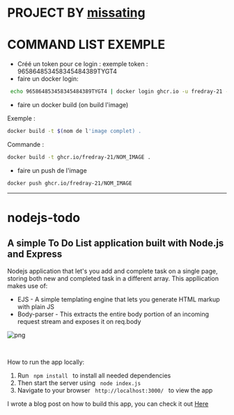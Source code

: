 # PROJECT BY [missating](https://github.com/missating)

# COMMAND LIST EXEMPLE
- Créé un token pour ce login : exemple token : 965864853458345484389TYGT4
- faire un docker login:
```bash
 echo 965864853458345484389TYGT4 | docker login ghcr.io -u fredray-21 --password-stdin
```
- faire un docker build (on build l'image)

Exemple :
```bash 
docker build -t $(nom de l'image complet) .
```

Commande :
```bash 
docker build -t ghcr.io/fredray-21/NOM_IMAGE .
```

- faire un push de l'image
```bash 
docker push ghcr.io/fredray-21/NOM_IMAGE
```

---

# nodejs-todo
<h2> A simple To Do List application built with Node.js and Express</h2>

<p> Nodejs application that let's you add and complete task on a single page, storing both new and completed task in a different array. This appllication makes use of: </p>

<ul>
<li> EJS - A simple templating engine that lets you generate HTML markup with plain JS </li>

<li> Body-parser - This extracts the entire body portion of an incoming request stream and exposes it on req.body </li>
</ul>

![png](https://github.com/missating/nodejs-todo/blob/master/todo.png?raw=true 'web todo')

<br>

<p> How to run the app locally: </p>

<ol>
<li> Run <code> npm install </code> to install all needed dependencies </li>

<li> Then start the server using <code> node index.js </code> </li>

<li> Navigate to your browser <code> http://localhost:3000/ </code> to view the app </li>
</ol>

<p> I wrote a blog post on how to build this app, you can check it out <a href="https://medium.com/@atingenkay/creating-a-todo-app-with-node-js-express-8fa51f39b16f" target="_blank">Here</a>

